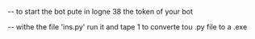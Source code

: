 -- to start the bot pute in logne 38 the token of your bot 

-- withe the file 'ins.py' run it and tape 1 to converte tou .py file to a .exe 
